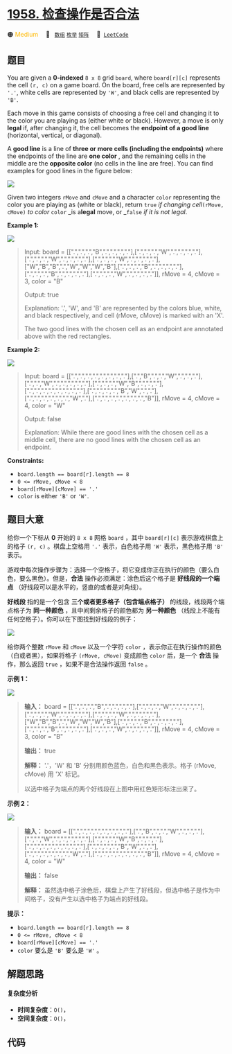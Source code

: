# [1958. 检查操作是否合法](https://leetcode.com/problems/check-if-move-is-legal)

🟠 <font color=#ffb800>Medium</font>&emsp; 🔖&ensp; [`数组`](/tag/array.md) [`枚举`](/tag/enumeration.md) [`矩阵`](/tag/matrix.md)&emsp; 🔗&ensp;[`LeetCode`](https://leetcode.com/problems/check-if-move-is-legal)

## 题目

You are given a **0-indexed** `8 x 8` grid `board`, where `board[r][c]`
represents the cell `(r, c)` on a game board. On the board, free cells are
represented by `'.'`, white cells are represented by `'W'`, and black cells
are represented by `'B'`.

Each move in this game consists of choosing a free cell and changing it to the
color you are playing as (either white or black). However, a move is only
**legal** if, after changing it, the cell becomes the **endpoint of a good
line** (horizontal, vertical, or diagonal).

A **good line** is a line of **three or more cells (including the endpoints)**
where the endpoints of the line are **one color** , and the remaining cells in
the middle are the **opposite color** (no cells in the line are free). You can
find examples for good lines in the figure below:

![](https://assets.leetcode.com/uploads/2021/07/22/goodlines5.png)

Given two integers `rMove` and `cMove` and a character `color` representing
the color you are playing as (white or black), return `true` _if changing
cell_`(rMove, cMove)` _to color_ `color` _is a**legal** move, or _`false` _if
it is not legal_.



**Example 1:**

![](https://assets.leetcode.com/uploads/2021/07/10/grid11.png)

> Input: board = [[".",".",".","B",".",".",".","."],[".",".",".","W",".",".",".","."],[".",".",".","W",".",".",".","."],[".",".",".","W",".",".",".","."],["W","B","B",".","W","W","W","B"],[".",".",".","B",".",".",".","."],[".",".",".","B",".",".",".","."],[".",".",".","W",".",".",".","."]], rMove = 4, cMove = 3, color = "B"
> 
> Output: true
> 
> Explanation: '.', 'W', and 'B' are represented by the colors blue, white, and black respectively, and cell (rMove, cMove) is marked with an 'X'.
> 
> The two good lines with the chosen cell as an endpoint are annotated above with the red rectangles.

**Example 2:**

![](https://assets.leetcode.com/uploads/2021/07/10/grid2.png)

> Input: board = [[".",".",".",".",".",".",".","."],[".","B",".",".","W",".",".","."],[".",".","W",".",".",".",".","."],[".",".",".","W","B",".",".","."],[".",".",".",".",".",".",".","."],[".",".",".",".","B","W",".","."],[".",".",".",".",".",".","W","."],[".",".",".",".",".",".",".","B"]], rMove = 4, cMove = 4, color = "W"
> 
> Output: false
> 
> Explanation: While there are good lines with the chosen cell as a middle cell, there are no good lines with the chosen cell as an endpoint.

**Constraints:**

  * `board.length == board[r].length == 8`
  * `0 <= rMove, cMove < 8`
  * `board[rMove][cMove] == '.'`
  * `color` is either `'B'` or `'W'`.


## 题目大意

给你一个下标从 **0**  开始的 `8 x 8` 网格 `board` ，其中 `board[r][c]` 表示游戏棋盘上的格子 `(r, c)`
。棋盘上空格用 `'.'` 表示，白色格子用 `'W'` 表示，黑色格子用 `'B'` 表示。

游戏中每次操作步骤为：选择一个空格子，将它变成你正在执行的颜色（要么白色，要么黑色）。但是，**合法** 操作必须满足：涂色后这个格子是
**好线段的一个端点**  （好线段可以是水平的，竖直的或者是对角线）。

**好线段**  指的是一个包含 **三个或者更多格子（包含端点格子）** 的线段，线段两个端点格子为 **同一种颜色**  ，且中间剩余格子的颜色都为
**另一种颜色**  （线段上不能有任何空格子）。你可以在下图找到好线段的例子：

![](https://assets.leetcode.com/uploads/2021/07/22/goodlines5.png)

给你两个整数 `rMove` 和 `cMove` 以及一个字符 `color` ，表示你正在执行操作的颜色（白或者黑），如果将格子 `(rMove,
cMove)` 变成颜色 `color` 后，是一个 **合法**  操作，那么返回 `true` ，如果不是合法操作返回 `false` 。



**示例 1：**

![](https://assets.leetcode.com/uploads/2021/07/10/grid11.png)

> 
> 
> 
> 
> 
> **输入：** board = [[".",".",".","B",".",".",".","."],[".",".",".","W",".",".",".","."],[".",".",".","W",".",".",".","."],[".",".",".","W",".",".",".","."],["W","B","B",".","W","W","W","B"],[".",".",".","B",".",".",".","."],[".",".",".","B",".",".",".","."],[".",".",".","W",".",".",".","."]], rMove = 4, cMove = 3, color = "B"
> 
> **输出：** true
> 
> **解释：** '.'，'W' 和 'B' 分别用颜色蓝色，白色和黑色表示。格子 (rMove, cMove) 用 'X' 标记。
> 
> 以选中格子为端点的两个好线段在上图中用红色矩形标注出来了。
> 
> 

**示例 2：**

![](https://assets.leetcode.com/uploads/2021/07/10/grid2.png)

> 
> 
> 
> 
> 
> **输入：** board = [[".",".",".",".",".",".",".","."],[".","B",".",".","W",".",".","."],[".",".","W",".",".",".",".","."],[".",".",".","W","B",".",".","."],[".",".",".",".",".",".",".","."],[".",".",".",".","B","W",".","."],[".",".",".",".",".",".","W","."],[".",".",".",".",".",".",".","B"]], rMove = 4, cMove = 4, color = "W"
> 
> **输出：** false
> 
> **解释：** 虽然选中格子涂色后，棋盘上产生了好线段，但选中格子是作为中间格子，没有产生以选中格子为端点的好线段。
> 
> 



**提示：**

  * `board.length == board[r].length == 8`
  * `0 <= rMove, cMove < 8`
  * `board[rMove][cMove] == '.'`
  * `color` 要么是 `'B'` 要么是 `'W'` 。


## 解题思路

#### 复杂度分析

- **时间复杂度**：`O()`，
- **空间复杂度**：`O()`，

## 代码

```javascript

```